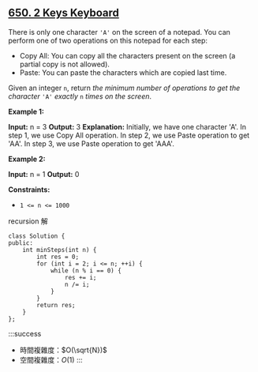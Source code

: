 ## [650\. 2 Keys Keyboard](https://leetcode.com/problems/2-keys-keyboard/)

There is only one character `'A'` on the screen of a notepad. You can perform one of two operations on this notepad for each step:

-   Copy All: You can copy all the characters present on the screen (a partial copy is not allowed).
-   Paste: You can paste the characters which are copied last time.

Given an integer `n`, return _the minimum number of operations to get the character_ `'A'` _exactly_ `n` _times on the screen_.

**Example 1:**

**Input:** n = 3
**Output:** 3
**Explanation:** Initially, we have one character 'A'.
In step 1, we use Copy All operation.
In step 2, we use Paste operation to get 'AA'.
In step 3, we use Paste operation to get 'AAA'.

**Example 2:**

**Input:** n = 1
**Output:** 0

**Constraints:**

-   `1 <= n <= 1000`

recursion 解

```cpp=
class Solution {
public:
    int minSteps(int n) {
        int res = 0;
        for (int i = 2; i <= n; ++i) {
            while (n % i == 0) {
                res += i;
                n /= i;
            }
        }
        return res;
    }
};
```

:::success
- 時間複雜度：$O(\sqrt{N})$
- 空間複雜度：$O(1)$
:::
